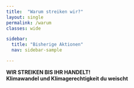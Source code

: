 ```yaml
---
title:  "Warum streiken wir?"
layout: single
permalink: /warum
classes: wide

sidebar:
  title: "Bisherige Aktionen"
  nav: sidebar-sample

---
```


<b>WIR STREIKEN BIS IHR HANDELT!<b> <br>
Klimawandel und Klimagerechtigkeit du weischt

